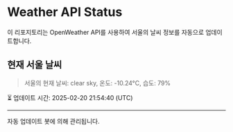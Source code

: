 
# Weather API Status

이 리포지토리는 OpenWeather API를 사용하여 서울의 날씨 정보를 자동으로 업데이트합니다.

## 현재 서울 날씨
> 서울의 현재 날씨: clear sky, 온도: -10.24°C, 습도: 79%

⏳ 업데이트 시간: 2025-02-20 21:54:40 (UTC)

---
자동 업데이트 봇에 의해 관리됩니다.
